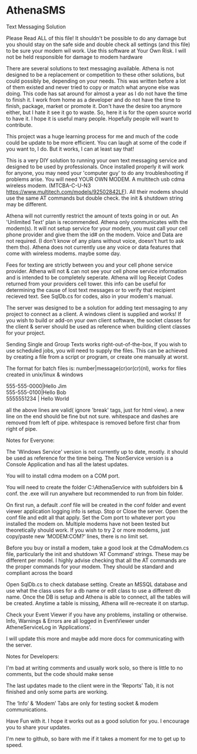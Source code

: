 AthenaSMS
=========

Text Messaging Solution


Please Read ALL of this file! It shouldn't be possible to do any damage but you should stay on the safe side and double check all settings (and this file) to be sure your modem wil work.
Use this software at Your Own Risk. I will not be held responsible for damage to modem hardware

There are several solutions to text messaging available. Athena is not designed to be a replacement or competition to these other solutions, but could possibly be, depending on your needs. This was written before a lot of them existed and never tried to copy or match what anyone else was doing. This code has sat around for almost a year as I do not have the time to finish it. I work from home as a developer and do not have the time to finish, package, market or promote it. Don't have the desire too anymore either, but I hate it see it go to waste. So, here it is for the open source world to have it. I hope it is useful many people. Hopefully people will want to contribute.

This project was a huge learning process for me and much of the code could be update to be more efficient.
You can laugh at some of the code if you want to, I do. But it works, I can at least say that!

This is a very DIY solution to running your own text messaging service and designed to
be used by professionals. Once installed properly it will work for anyone, you may need your 'computer guy' to do any troubleshooting if problems arise. You will need YOUR OWN MODEM. A multitech usb cdma wireless modem. (MTCBA-C-U-N3 https://www.multitech.com/models/92502842LF). All their modems should use the same AT commands but double check. the init & shutdown string may be different.

Athena will not currently restrict the amount of texts going in or out. An 'Unlimited Text' plan is recommended.
Athena only communicates with the modem(s). It will not setup service for your modem, you must call your cell phone provider and give them the id# on the modem.
Voice and Data are not required. (I don't know of any plans without voice, doesn't hurt to ask them tho).
Athena does not currently use any voice or data features that come with wireless modems. maybe some day.

Fees for texting are strictly between you and your cell phone service provider. Athena will not & can not see your cell phone service information and is intended to be completely seperate.
Athena will log Receipt Codes returned from your providers cell tower. this info can be useful for determining the cause of lost text messages or to verify that recipient recieved text. See SqlDb.cs for codes, also in your modem's manual.


The server was designed to be a solution for adding text messaging to any project to connect as a client.
A windows client is supplied and works! If you wish to build or add-on your own client software, the socket classes for the client & server should be used as reference when building client classes for your project.

Sending Single and Group Texts works right-out-of-the-box, If you wish to use scheduled jobs, you will need to supply the files. This can be achieved by creating a file from a script or program, or create one manually at worst.

The format for batch files is: number|message(cr)or(cr)(nl), works for files created in unix/linux & windows

555-555-0000|Hello Jim<br/>
555-555-0100|Hello Bob<br/>
5555551234 | Hello World<br/>

all the above lines are valid( ignore 'break' tags, just for html view).
a new line on the end should be fine but not sure. 
whitespace and dashes are removed from left of pipe.
whitespace is removed before first char from right of pipe.


Notes for Everyone:

The 'Windows Service' version is not currently up to date, mostly. it should be used as reference for the time being.
The NonService version is a Console Application and has all the latest updates.

You will to install cdma modem on a COM port.

You will need to create the folder C:\AthenaService with subfolders bin & conf. the .exe will run anywhere but recommended to run from bin folder.

On first run, a default .conf file will be created in the conf folder and event viewer application logging info is setup. Stop or Close the server. Open the conf file and edit all that apply.  Set the Com port to whatever port you installed the modem on. Multiple modems have not been tested but theoretically should work. If you wish to try 2 or more modems,  just copy/paste new ‘MODEM:COM?’ lines, there is no limit set.

Before you buy or install a modem, take a good look at the CdmaModem.cs file, particularly the init and shutdown ‘AT Command’ strings. These may be different per model. I highly advise checking that all the AT commands are the proper commands for your modem. They should be standard and compliant across the board

Open SqlDb.cs to check database setting. Create an MSSQL database and use what the class uses for a db name or edit class to use a different db name. Once the DB is setup and Athena is able to connect, all the tables will be created. Anytime a table is missing, Athena will re-recreate it on startup.

Check your Event Viewer if you have any problems, installing or otherwise. Info, Warnings & Errors are all logged in EventViewer under AtheneServiceLog in ‘Applications’.

I will update this more and maybe add more docs for communicating with the server.


Notes for Developers:

I'm bad at writing comments and usually work solo, so there is little to no comments, but the code should make sense

The last updates made to the client were in the ‘Reports’ Tab, it is not finished and only some parts are working.

The ‘Info’ & ‘Modem’ Tabs are only for testing socket & modem communications.

Have Fun with it. I hope it works out as a good solution for you. I encourage you to share your updates.

I'm new to github, so bare with me if it takes a moment for me to get up to speed.
